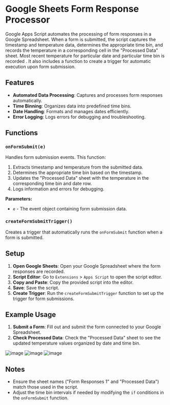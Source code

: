 # Google Sheets Form Response Processor

Google Apps Script automates the processing of form responses in a Google Spreadsheet. When a form is submitted, the script captures the timestamp and temperature data, determines the appropriate time bin, and records the temperature in a corresponding cell in the "Processed Data" sheet. Most recent temperature for particular date and particular time bin is recorded . It also includes a function to create a trigger for automatic execution upon form submission.

## Features

- **Automated Data Processing**: Captures and processes form responses automatically.
- **Time Binning**: Organizes data into predefined time bins.
- **Date Handling**: Formats and manages dates efficiently.
- **Error Logging**: Logs errors for debugging and troubleshooting.

## Functions

### `onFormSubmit(e)`

Handles form submission events. This function:

1. Extracts timestamp and temperature from the submitted data.
2. Determines the appropriate time bin based on the timestamp.
3. Updates the "Processed Data" sheet with the temperature in the corresponding time bin and date row.
4. Logs information and errors for debugging.

**Parameters:**
- `e` - The event object containing form submission data.

### `createFormSubmitTrigger()`

Creates a trigger that automatically runs the `onFormSubmit` function when a form is submitted.

## Setup

1. **Open Google Sheets**: Open your Google Spreadsheet where the form responses are recorded.
2. **Script Editor**: Go to `Extensions` > `Apps Script` to open the script editor.
3. **Copy and Paste**: Copy the provided script into the editor.
4. **Save**: Save the script.
5. **Create Trigger**: Run the `createFormSubmitTrigger` function to set up the trigger for form submissions.

## Example Usage

1. **Submit a Form**: Fill out and submit the form connected to your Google Spreadsheet.
2. **Check Processed Data**: Check the "Processed Data" sheet to see the updated temperature values organized by date and time bin.

![image](https://github.com/user-attachments/assets/32d41588-2e91-4f81-932d-dca2e625c6dc)
![image](https://github.com/user-attachments/assets/6f516b4a-6881-4540-9c3d-c15ac80fe71f)
![image](https://github.com/user-attachments/assets/17bc342f-2821-4892-a4e2-3a4eec46eb13)




## Notes

- Ensure the sheet names ("Form Responses 1" and "Processed Data") match those used in the script.
- Adjust the time bin intervals if needed by modifying the `if` conditions in the `onFormSubmit` function.
